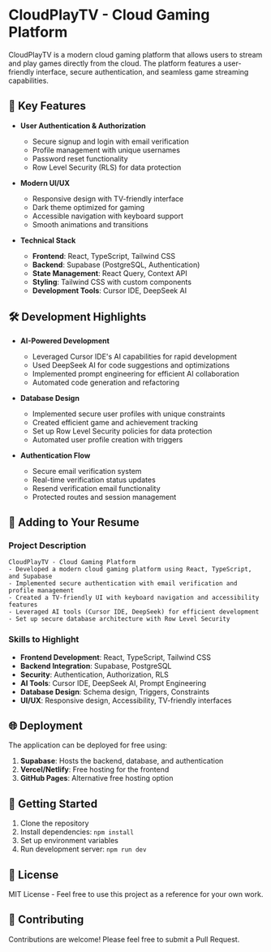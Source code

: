 # CloudPlayTV - Cloud Gaming Platform

CloudPlayTV is a modern cloud gaming platform that allows users to stream and play games directly from the cloud. The platform features a user-friendly interface, secure authentication, and seamless game streaming capabilities.

## 🚀 Key Features

- **User Authentication & Authorization**

  - Secure signup and login with email verification
  - Profile management with unique usernames
  - Password reset functionality
  - Row Level Security (RLS) for data protection

- **Modern UI/UX**

  - Responsive design with TV-friendly interface
  - Dark theme optimized for gaming
  - Accessible navigation with keyboard support
  - Smooth animations and transitions

- **Technical Stack**
  - **Frontend**: React, TypeScript, Tailwind CSS
  - **Backend**: Supabase (PostgreSQL, Authentication)
  - **State Management**: React Query, Context API
  - **Styling**: Tailwind CSS with custom components
  - **Development Tools**: Cursor IDE, DeepSeek AI

## 🛠️ Development Highlights

- **AI-Powered Development**

  - Leveraged Cursor IDE's AI capabilities for rapid development
  - Used DeepSeek AI for code suggestions and optimizations
  - Implemented prompt engineering for efficient AI collaboration
  - Automated code generation and refactoring

- **Database Design**

  - Implemented secure user profiles with unique constraints
  - Created efficient game and achievement tracking
  - Set up Row Level Security policies for data protection
  - Automated user profile creation with triggers

- **Authentication Flow**
  - Secure email verification system
  - Real-time verification status updates
  - Resend verification email functionality
  - Protected routes and session management

## 📝 Adding to Your Resume

### Project Description

```
CloudPlayTV - Cloud Gaming Platform
- Developed a modern cloud gaming platform using React, TypeScript, and Supabase
- Implemented secure authentication with email verification and profile management
- Created a TV-friendly UI with keyboard navigation and accessibility features
- Leveraged AI tools (Cursor IDE, DeepSeek) for efficient development
- Set up secure database architecture with Row Level Security
```

### Skills to Highlight

- **Frontend Development**: React, TypeScript, Tailwind CSS
- **Backend Integration**: Supabase, PostgreSQL
- **Security**: Authentication, Authorization, RLS
- **AI Tools**: Cursor IDE, DeepSeek AI, Prompt Engineering
- **Database Design**: Schema design, Triggers, Constraints
- **UI/UX**: Responsive design, Accessibility, TV-friendly interfaces

## 🌐 Deployment

The application can be deployed for free using:

1. **Supabase**: Hosts the backend, database, and authentication
2. **Vercel/Netlify**: Free hosting for the frontend
3. **GitHub Pages**: Alternative free hosting option

## 🔧 Getting Started

1. Clone the repository
2. Install dependencies: `npm install`
3. Set up environment variables
4. Run development server: `npm run dev`

## 📄 License

MIT License - Feel free to use this project as a reference for your own work.

## 🤝 Contributing

Contributions are welcome! Please feel free to submit a Pull Request.

